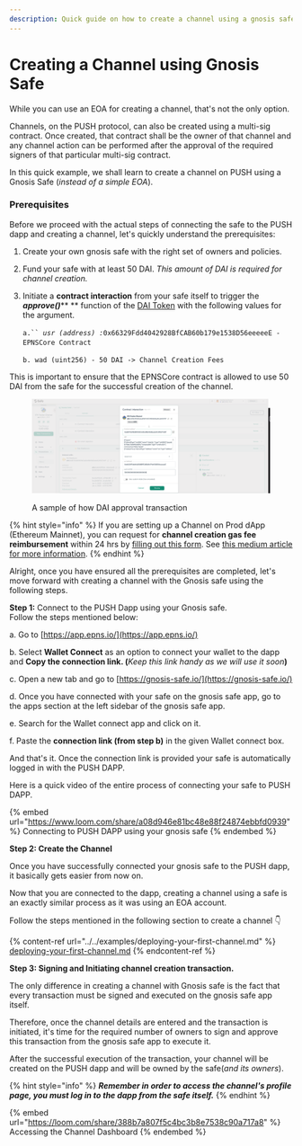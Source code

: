 ```yaml
---
description: Quick guide on how to create a channel using a gnosis safe
---
```


# Creating a Channel using Gnosis Safe

While you can use an EOA for creating a channel, that's not the only option.&#x20;

Channels, on the PUSH protocol, can also be created using a multi-sig contract. Once created, that contract shall be the owner of that channel and any channel action can be performed after the approval of the required signers of that particular multi-sig contract.

In this quick example, we shall learn to create a channel on PUSH using a Gnosis Safe (_instead of a simple EOA_).

### Prerequisites

Before we proceed with the actual steps of connecting the safe to the PUSH dapp and creating a channel, let's quickly understand the prerequisites:

1. Create your own gnosis safe with the right set of owners and policies.
2. Fund your safe with at least 50 DAI. _This amount of DAI is required for channel creation._
3.  Initiate a **contract interaction** from your safe itself to trigger the _**approve()**_** ** function of the [DAI Token](https://etherscan.io/address/0x6B175474E89094C44Da98b954EedeAC495271d0F) with the following values for the argument.

    `a.`` `_`usr (address) :`_`0x66329Fdd4042928BfCAB60b179e1538D56eeeeeE - EPNSCore Contract`

    `b. wad (uint256) - 50 DAI -> Channel Creation Fees`

This is important to ensure that the EPNSCore contract is allowed to use 50 DAI from the safe for the successful creation of the channel.

<figure><img src="../../../.gitbook/assets/image (2).png" alt=""><figcaption><p>A sample of how DAI approval transaction</p></figcaption></figure>

{% hint style="info" %}
If you are setting up a Channel on Prod dApp (Ethereum Mainnet), you can request for **channel creation gas fee reimbursement** within 24 hrs by [filling out this form](https://docs.google.com/forms/d/e/1FAIpQLScNQ2\_mACRQgyIPsr47woE69\_FOds8aLIGupT20QIEUMfgnQw/viewform). See [this medium article for more information](https://medium.com/ethereum-push-notification-service/calling-all-hobbyist-devs-channel-creation-gas-fee-is-now-refundable-6631ccd01baf).
{% endhint %}

Alright, once you have ensured all the prerequisites are completed, let's move forward with creating a channel with the Gnosis safe using the following steps.

**Step 1:** Connect to the PUSH Dapp using your Gnosis safe. \
Follow the steps mentioned below:

a. Go to [https://app.epns.io/](https://app.epns.io/)

b. Select **Wallet Connect** as an option to connect your wallet to the dapp and **Copy the connection link. (**_Keep this link handy as we will use it soon_**)**

c. Open a new tab and go to [https://gnosis-safe.io/](https://gnosis-safe.io/)

d. Once you have connected with your safe on the gnosis safe app, go to the apps section at the left sidebar of the gnosis safe app.

e. Search for the Wallet connect app and click on it.

f. Paste the **connection link (**from step b**)** in the given Wallet connect box.

And that's it. Once the connection link is provided your safe is automatically logged in with the PUSH DAPP.

Here is a quick video of the entire process of connecting your safe to PUSH DAPP.

{% embed url="https://www.loom.com/share/a08d946e81bc48e88f24874ebbfd0939" %}
Connecting to PUSH DAPP using your gnosis safe
{% endembed %}

**Step 2: Create the Channel**&#x20;

Once you have successfully connected your gnosis safe to the PUSH dapp, it basically gets easier from now on.&#x20;

Now that you are connected to the dapp, creating a channel using a safe is an exactly similar process as it was using an EOA account.

Follow the steps mentioned in the following section to create a channel 👇

{% content-ref url="../../examples/deploying-your-first-channel.md" %}
[deploying-your-first-channel.md](../../examples/deploying-your-first-channel.md)
{% endcontent-ref %}

**Step 3: Signing and Initiating channel creation transaction.**

The only difference in creating a channel with Gnosis safe is the fact that every transaction must be signed and executed on the gnosis safe app itself.

Therefore, once the channel details are entered and the transaction is initiated, it's time for the required number of owners to sign and approve this transaction from the gnosis safe app to execute it.

After the successful execution of the transaction, your channel will be created on the PUSH dapp and will be owned by the safe(_and its owners_).

{% hint style="info" %}
_**Remember in order to access the channel's profile page,  you must log in to the dapp from the safe itself.**_
{% endhint %}

{% embed url="https://loom.com/share/388b7a807f5c4bc3b8e7538c90a717a8" %}
Accessing the Channel Dashboard
{% endembed %}
